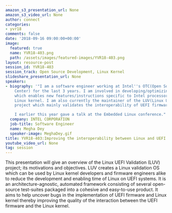 ```yaml
---
amazon_s3_presentation_url: None
amazon_s3_video_url: None
author: connect
categories:
- yvr18
comments: false
date: '2018-09-16 09:00:00+00:00'
image:
  featured: true
  name: YVR18-403.png
  path: /assets/images/featured-images/YVR18-403.png
layout: resource-post
session_id: YVR18-403
session_track: Open Source Development, Linux Kernel
slideshare_presentation_url: None
speakers:
- biography: '"I am a software engineer working at Intel''s OTC(Open Source Technology
    Center) for the last 3 years. I am involved in developing/optimizing software
    which enables new features/instructions specific to Intel processors on the mainline
    Linux kernel. I am also currently the maintainer of the LUV(Linux UEFI Validation)
    project which mainly validates the interoperability of UEFI firmware with Linux.

    I earlier this year gave a talk at the Embedded Linux conference."'
  company: INTEL CORPORATION
  job-title: Software Engineer
  name: Megha Dey
  speaker-image: MeghaDey.gif
title: YVR18-403:Improving the interoperability between Linux and UEFI using LUV
youtube_video_url: None
tag: session
---
```


This presentation will give an overview of the Linux UEFI Validation (LUV) project; its motivations and objectives. LUV creates a Linux validation OS which can be used by Linux kernel developers and firmware engineers alike to reduce the development and enabling time of Linux on UEFI systems. It is an architecture-agnostic, automated framework consisting of several open-source test-suites packaged into a cohesive and easy-to-use product. It aims to help uncover bugs in the implementation of UEFI firmware and Linux kernel thereby improving the quality of the interaction between the UEFI firmware and the Linux kernel.